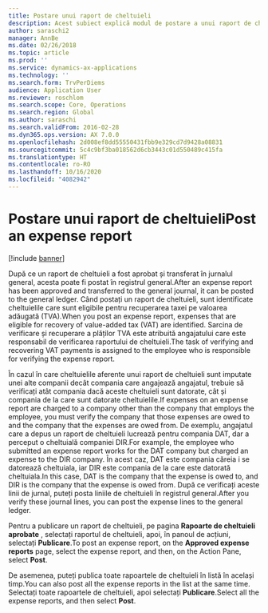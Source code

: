 ```yaml
---
title: Postare unui raport de cheltuieli
description: Acest subiect explică modul de postare a unui raport de cheltuieli către registrul general.
author: saraschi2
manager: AnnBe
ms.date: 02/26/2018
ms.topic: article
ms.prod: ''
ms.service: dynamics-ax-applications
ms.technology: ''
ms.search.form: TrvPerDiems
audience: Application User
ms.reviewer: roschlom
ms.search.scope: Core, Operations
ms.search.region: Global
ms.author: saraschi
ms.search.validFrom: 2016-02-28
ms.dyn365.ops.version: AX 7.0.0
ms.openlocfilehash: 2d008ef8dd55550431fbb9e329cd7d9428a08831
ms.sourcegitcommit: 5c4c9bf3ba018562d6cb3443c01d550489c415fa
ms.translationtype: HT
ms.contentlocale: ro-RO
ms.lasthandoff: 10/16/2020
ms.locfileid: "4082942"
---
```

# <a name="post-an-expense-report"></a><span data-ttu-id="3ac48-103">Postare unui raport de cheltuieli</span><span class="sxs-lookup"><span data-stu-id="3ac48-103">Post an expense report</span></span>

[!include [banner](../includes/banner.md)]

<span data-ttu-id="3ac48-104">După ce un raport de cheltuieli a fost aprobat și transferat în jurnalul general, acesta poate fi postat în registrul general.</span><span class="sxs-lookup"><span data-stu-id="3ac48-104">After an expense report has been approved and transferred to the general journal, it can be posted to the general ledger.</span></span> <span data-ttu-id="3ac48-105">Când postați un raport de cheltuieli, sunt identificate cheltuielile care sunt eligibile pentru recuperarea taxei pe valoarea adăugată (TVA).</span><span class="sxs-lookup"><span data-stu-id="3ac48-105">When you post an expense report, expenses that are eligible for recovery of value-added tax (VAT) are identified.</span></span> <span data-ttu-id="3ac48-106">Sarcina de verificare și recuperare a plăților TVA este atribuită angajatului care este responsabil de verificarea raportului de cheltuieli.</span><span class="sxs-lookup"><span data-stu-id="3ac48-106">The task of verifying and recovering VAT payments is assigned to the employee who is responsible for verifying the expense report.</span></span>

<span data-ttu-id="3ac48-107">În cazul în care cheltuielile aferente unui raport de cheltuieli sunt imputate unei alte companii decât compania care angajează angajatul, trebuie să verificați atât compania dacă aceste cheltuieli sunt datorate, cât și compania de la care sunt datorate cheltuielile.</span><span class="sxs-lookup"><span data-stu-id="3ac48-107">If expenses on an expense report are charged to a company other than the company that employs the employee, you must verify the company that those expenses are owed to and the company that the expenses are owed from.</span></span> <span data-ttu-id="3ac48-108">De exemplu, angajatul care a depus un raport de cheltuieli lucrează pentru compania DAT, dar a perceput o cheltuială companiei DIR.</span><span class="sxs-lookup"><span data-stu-id="3ac48-108">For example, the employee who submitted an expense report works for the DAT company but charged an expense to the DIR company.</span></span> <span data-ttu-id="3ac48-109">În acest caz, DAT este compania căreia i se datorează cheltuiala, iar DIR este compania de la care este datorată cheltuiala.</span><span class="sxs-lookup"><span data-stu-id="3ac48-109">In this case, DAT is the company that the expense is owed to, and DIR is the company that the expense is owed from.</span></span> <span data-ttu-id="3ac48-110">După ce verificați aceste linii de jurnal, puteți posta liniile de cheltuieli în registrul general.</span><span class="sxs-lookup"><span data-stu-id="3ac48-110">After you verify these journal lines, you can post the expense lines to the general ledger.</span></span>

<span data-ttu-id="3ac48-111">Pentru a publicare un raport de cheltuieli, pe pagina **Rapoarte de cheltuieli aprobate** , selectați raportul de cheltuieli, apoi, în panoul de acțiuni, selectați **Publicare**.</span><span class="sxs-lookup"><span data-stu-id="3ac48-111">To post an expense report, on the **Approved expense reports** page, select the expense report, and then, on the Action Pane, select **Post**.</span></span>

<span data-ttu-id="3ac48-112">De asemenea, puteți publica toate rapoartele de cheltuieli în listă în același timp.</span><span class="sxs-lookup"><span data-stu-id="3ac48-112">You can also post all the expense reports in the list at the same time.</span></span> <span data-ttu-id="3ac48-113">Selectați toate rapoartele de cheltuieli, apoi selectați **Publicare**.</span><span class="sxs-lookup"><span data-stu-id="3ac48-113">Select all the expense reports, and then select **Post**.</span></span>
